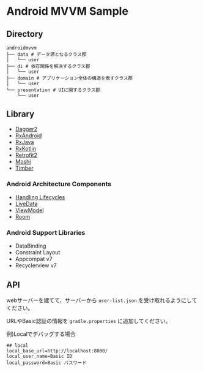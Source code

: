 # Android MVVM Sample

## Directory

```tree
androidmvvm
├── data # データ源となるクラス郡
│   └── user
├── di # 依存関係を解決するクラス郡
│   └── user 
├── domain # アプリケーション全体の構造を表すクラス郡
│   └── user
└── presentation # UIに関するクラス郡
    └── user
```
## Library

- [Dagger2](https://github.com/google/dagger)
- [RxAndroid](https://github.com/ReactiveX/RxAndroid)
- [RxJava](https://github.com/ReactiveX/RxJava)
- [RxKotlin](https://github.com/ReactiveX/RxKotlin)
- [Retrofit2](https://github.com/square/retrofit)
- [Moshi](https://github.com/square/moshi)
- [Timber](https://github.com/JakeWharton/timber)

### Android Architecture Components

- [Handling Lifecycles](https://developer.android.com/topic/libraries/architecture/lifecycle)
- [LiveData](https://developer.android.com/topic/libraries/architecture/livedata)
- [ViewModel](https://developer.android.com/topic/libraries/architecture/viewmodel)
- [Room](https://developer.android.com/topic/libraries/architecture/room)

### Android Support Libraries

- DataBinding
- Constraint Layout
- Appcompat v7
- Recyclerview v7

## API

webサーバーを建てて、サーバーから `user-list.json` を受け取れるようにしてください。

URLやBasic認証の情報を `gradle.properties` に追加してください。

例)Localでデバッグする場合

```gradle.properties
## local
local_base_url=http://localhost:8000/
local_user_name=Basic ID
local_password=Basic パスワード
```
